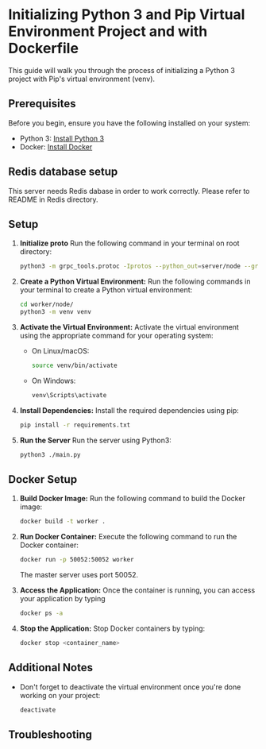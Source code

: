 # Initializing Python 3 and Pip Virtual Environment Project and with Dockerfile

This guide will walk you through the process of initializing a Python 3 project with Pip's virtual environment (venv).

## Prerequisites

Before you begin, ensure you have the following installed on your system:

- Python 3: [Install Python 3](https://www.python.org/downloads/)
- Docker: [Install Docker](https://docs.docker.com/get-docker/)

## Redis database setup
   This server needs Redis dabase in order to work correctly. Please refer to README in Redis directory. 

## Setup

1. **Initialize proto**
   Run the following command in your terminal on root directory:
   ```bash
   python3 -m grpc_tools.protoc -Iprotos --python_out=server/node --grpc_python_out=server/node protos/chat.proto
   ```

2. **Create a Python Virtual Environment:**
   Run the following commands in your terminal to create a Python virtual environment:
   ```bash
   cd worker/node/
   python3 -m venv venv
   ```

3. **Activate the Virtual Environment:**
   Activate the virtual environment using the appropriate command for your operating system:
   - On Linux/macOS:
     ```bash
     source venv/bin/activate
     ```
   - On Windows:
     ```bash
     venv\Scripts\activate
     ```

4. **Install Dependencies:**
   Install the required dependencies using pip:
   ```bash
   pip install -r requirements.txt
   ```

5. **Run the Server**
   Run the server using Python3:
   ```bash
   python3 ./main.py
   ```

## Docker Setup

1. **Build Docker Image:**
   Run the following command to build the Docker image:
   ```bash
   docker build -t worker .
   ```

2. **Run Docker Container:**
   Execute the following command to run the Docker container:
   ```bash
   docker run -p 50052:50052 worker
   ```

   The master server uses port 50052. 

6. **Access the Application:**
   Once the container is running, you can access your application by typing
   ```bash
   docker ps -a
   ```

7. **Stop the Application:**
   Stop Docker containers by typing:
   ```bash
   docker stop <container_name>
   ```

## Additional Notes

- Don't forget to deactivate the virtual environment once you're done working on your project:
   ```bash
   deactivate
   ```

## Troubleshooting

